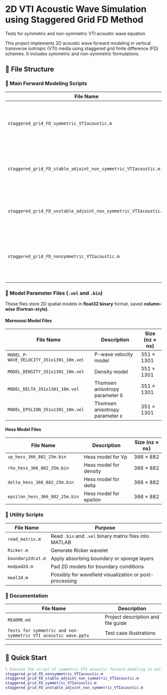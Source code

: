 # 2D VTI Acoustic Wave Simulation using Staggered Grid FD Method
Tests for symmetric and non-symmetric VTI acoustic wave equation

This project implements 2D acoustic wave forward modeling in vertical transverse isotropic (VTI) media using staggered grid finite difference (FD) schemes. It includes symmetric and non-symmetric formulations.

## 📁 File Structure

### 🔧 Main Forward Modeling Scripts

| File Name                                                          | Description                                                  |
|--------------------------------------------------------------------|--------------------------------------------------------------|
| `staggered_grid_FD_symmetric_VTIacoustic.m`                        | Symmetric VTI acoustic wave forward modeling main script     |
| `staggered_grid_FD_stable_adjoint_non_symmetric_VTIacoustic.m`     | Non-symmetric, stable formulation of VTI adjoint modeling    |
| `staggered_grid_FD_unstable_adjoint_non_symmetric_VTIacoustic.m`   | Non-symmetric, *unstable* formulation (for testing purpose)  |
| `staggered_grid_FD_nonsymmetric_VTIacoustic.m`                     | Non-symmetric, VTI acoustic wave forward modeling main script|
### 📐 Model Parameter Files (`.vel` and `.bin`)

These files store 2D spatial models in **float32 binary** format, saved **column-wise (Fortran-style)**.

#### Marmousi Model Files

| File Name                                  | Description                        | Size (nz × nx) |
|-------------------------------------------|------------------------------------|----------------|
| `MODEL_P-WAVE_VELOCITY_351x1301_10m.vel`  | P-wave velocity model              | 351 × 1301     |
| `MODEL_DENSITY_351x1301_10m.vel`          | Density model                      | 351 × 1301     |
| `MODEL_DELTA_351x1301_10m.vel`            | Thomsen anisotropy parameter δ     | 351 × 1301     |
| `MODEL_EPSLION_351x1301_10m.vel`          | Thomsen anisotropy parameter ε     | 351 × 1301     |

#### Hess Model Files

| File Name                       | Description              | Size (nz × nx) |
|--------------------------------|--------------------------|----------------|
| `vp_hess_366_882_25m.bin`      | Hess model for Vp        | 366 × 882      |
| `rho_hess_366_882_25m.bin`     | Hess model for density   | 366 × 882      |
| `delta_hess_366_882_25m.bin`   | Hess model for delta     | 366 × 882      |
| `epsilon_hess_366_882_25m.bin` | Hess model for epsilon   | 366 × 882      |

### 📂 Utility Scripts

| File Name         | Purpose                                                      |
|-------------------|--------------------------------------------------------------|
| `read_matrix.m`   | Read `.bin` and `.vel` binary matrix files into MATLAB       |
| `Ricker.m`        | Generate Ricker wavelet                                      |
| `boundary2dcut.m` | Apply absorbing boundary or sponge layers                    |
| `modpad2d.m`      | Pad 2D models for boundary conditions                        |
| `meal2d.m`        | Possibly for wavefield visualization or post-processing      |

### 📄 Documentation

| File Name                                       | Description                           |
|------------------------------------------------|---------------------------------------|
| `README.md`                                    | Project description and file guide    |
| `Tests for symmetric and non-symmetric VTI acoustic wave.pptx` | Test case illustrations |

---

## 🚀 Quick Start

```matlab
% Execute the script of symmetric VTI acoustic forward modeling in matlab
staggered_grid_FD_nonsymmetric_VTIacoustic.m
staggered_grid_FD_stable_adjoint_non_symmetric_VTIacoustic.m
staggered_grid_FD_symmetric_VTIacoustic.m
staggered_grid_FD_unstable_adjoint_non_symmetric_VTIacoustic.m



